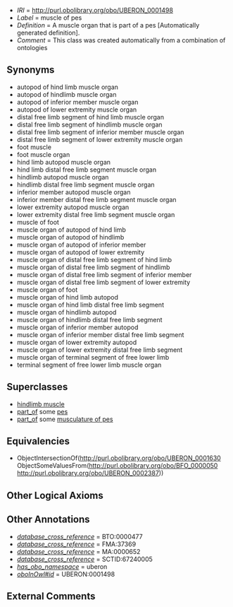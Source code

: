  * *IRI* = http://purl.obolibrary.org/obo/UBERON_0001498
 * *Label* = muscle of pes
 * *Definition* = A muscle organ that is part of a pes [Automatically generated definition].
 * *Comment* = This class was created automatically from a combination of ontologies

## Synonyms

 * autopod of hind limb muscle organ
 * autopod of hindlimb muscle organ
 * autopod of inferior member muscle organ
 * autopod of lower extremity muscle organ
 * distal free limb segment of hind limb muscle organ
 * distal free limb segment of hindlimb muscle organ
 * distal free limb segment of inferior member muscle organ
 * distal free limb segment of lower extremity muscle organ
 * foot muscle
 * foot muscle organ
 * hind limb autopod muscle organ
 * hind limb distal free limb segment muscle organ
 * hindlimb autopod muscle organ
 * hindlimb distal free limb segment muscle organ
 * inferior member autopod muscle organ
 * inferior member distal free limb segment muscle organ
 * lower extremity autopod muscle organ
 * lower extremity distal free limb segment muscle organ
 * muscle of foot
 * muscle organ of autopod of hind limb
 * muscle organ of autopod of hindlimb
 * muscle organ of autopod of inferior member
 * muscle organ of autopod of lower extremity
 * muscle organ of distal free limb segment of hind limb
 * muscle organ of distal free limb segment of hindlimb
 * muscle organ of distal free limb segment of inferior member
 * muscle organ of distal free limb segment of lower extremity
 * muscle organ of foot
 * muscle organ of hind limb autopod
 * muscle organ of hind limb distal free limb segment
 * muscle organ of hindlimb autopod
 * muscle organ of hindlimb distal free limb segment
 * muscle organ of inferior member autopod
 * muscle organ of inferior member distal free limb segment
 * muscle organ of lower extremity autopod
 * muscle organ of lower extremity distal free limb segment
 * muscle organ of terminal segment of free lower limb
 * terminal segment of free lower limb muscle organ

## Superclasses

 * [hindlimb muscle](../../UBERON/63/UBERON_0003663.md)
 * [part_of](../../BFO/50/BFO_0000050.md) some [pes](../../UBERON/87/UBERON_0002387.md)
 * [part_of](../../BFO/50/BFO_0000050.md) some [musculature of pes](../../UBERON/88/UBERON_0004488.md)

## Equivalencies

 * ObjectIntersectionOf(<http://purl.obolibrary.org/obo/UBERON_0001630> ObjectSomeValuesFrom(<http://purl.obolibrary.org/obo/BFO_0000050> <http://purl.obolibrary.org/obo/UBERON_0002387>))

## Other Logical Axioms


## Other Annotations

 * *[database_cross_reference](../../ef/oboInOwl#hasDbXref.md)* = BTO:0000477
 * *[database_cross_reference](../../ef/oboInOwl#hasDbXref.md)* = FMA:37369
 * *[database_cross_reference](../../ef/oboInOwl#hasDbXref.md)* = MA:0000652
 * *[database_cross_reference](../../ef/oboInOwl#hasDbXref.md)* = SCTID:67240005
 * *[has_obo_namespace](../../ce/oboInOwl#hasOBONamespace.md)* = uberon
 * *[oboInOwl#id](../../id/oboInOwl#id.md)* = UBERON:0001498

## External Comments

